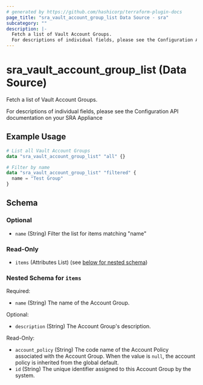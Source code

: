 ```yaml
---
# generated by https://github.com/hashicorp/terraform-plugin-docs
page_title: "sra_vault_account_group_list Data Source - sra"
subcategory: ""
description: |-
  Fetch a list of Vault Account Groups.
  For descriptions of individual fields, please see the Configuration API documentation on your SRA Appliance
---
```


# sra_vault_account_group_list (Data Source)

Fetch a list of Vault Account Groups.

For descriptions of individual fields, please see the Configuration API documentation on your SRA Appliance

## Example Usage

```terraform
# List all Vault Account Groups
data "sra_vault_account_group_list" "all" {}

# Filter by name
data "sra_vault_account_group_list" "filtered" {
  name = "Test Group"
}
```

<!-- schema generated by tfplugindocs -->
## Schema

### Optional

- `name` (String) Filter the list for items matching "name"

### Read-Only

- `items` (Attributes List) (see [below for nested schema](#nestedatt--items))

<a id="nestedatt--items"></a>
### Nested Schema for `items`

Required:

- `name` (String) The name of the Account Group.

Optional:

- `description` (String) The Account Group's description.

Read-Only:

- `account_policy` (String) The code name of the Account Policy associated with the Account Group. When the value is `null`, the account policy is inherited from the global default.
- `id` (String) The unique identifier assigned to this Account Group by the system.


